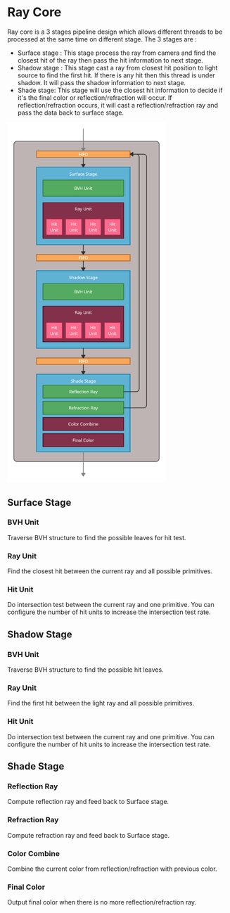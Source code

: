 # Ray Core
Ray core is a 3 stages pipeline design which allows different threads to be processed at the same time on different stage. The 3 stages are :
  - Surface stage : This stage process the ray from camera and find the closest hit of the ray then pass the hit information to next stage.
  - Shadow stage : This stage cast a ray from closest hit position to light source to find the first hit. If there is any hit then this thread is under shadow. It will pass the shadow information to next stage.
  - Shade stage: This stage will use the closest hit information to decide if it's the final color or reflection/refraction will occur. If reflection/refraction occurs, it will cast a reflection/refraction ray and pass the data back to surface stage.

<img src="/doc/RayCore.png" alt="Ray Core Architecture" width="360"/>

## Surface Stage
  ### BVH Unit
  Traverse BVH structure to find the possible leaves for hit test.
  
  ### Ray Unit
  Find the closest hit between the current ray and all possible primitives.
  
  ### Hit Unit
  Do intersection test between the current ray and one primitive. You can configure the number of hit units to increase the intersection test rate.

## Shadow Stage
  ### BVH Unit
  Traverse BVH structure to find the possible hit leaves.
  
  ### Ray Unit
  Find the first hit between the light ray and all possible primitives.
  
  ### Hit Unit
  Do intersection test between the current ray and one primitive. You can configure the number of hit units to increase the intersection test rate.

## Shade Stage
  ### Reflection Ray
  Compute reflection ray and feed back to Surface stage.

  ### Refraction Ray
  Compute refraction ray and feed back to Surface stage.

  ### Color Combine
  Combine the current color from reflection/refraction with previous color.

  ### Final Color
  Output final color when there is no more reflection/refraction ray.
